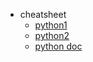 
<!-- _navbar.md  -->

* cheatsheet
  * [python1](images/python-cheat-sheet1.jpg ':ignore')
  * [python2](images/python-cheat-sheet2.jpg ':ignore')
  * [python doc](https://docs.python.org/zh-cn/3/ ':ignore')
